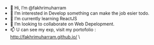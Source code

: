 - 👋 Hi, I’m @fakhrimuharram
- 👀 I’m interested in Develop something can make the job esier todo.
- 🌱 I’m currently learning ReactJS
- 💞️ I’m looking to collaborate on Web Depelopment.
- 📫 U can see my exp, visit my portofolio : http://fakhrimuharram.github.io/
\
